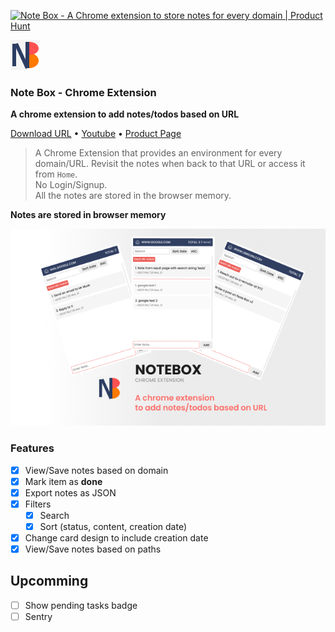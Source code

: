 <a href="https://www.producthunt.com/posts/note-box?utm_source=badge-featured&utm_medium=badge&utm_souce=badge-note-box" target="_blank"><img src="https://api.producthunt.com/widgets/embed-image/v1/featured.svg?post_id=285333&theme=light" alt="Note Box - A Chrome extension to store notes for every domain | Product Hunt" style="width: 250px; height: 54px;" width="250" height="54" /></a>

![Alt](app/icons/icon48.png)

### Note Box - Chrome Extension

**A chrome extension to add notes/todos based on URL**

[Download URL](https://chrome.google.com/webstore/detail/note-box/mbbajjgefpenmkkhcnmmnoodlbcbfnmp) • [Youtube](https://youtu.be/fX3IKhiEz1s) • [Product Page](https://www.codedrops.tech/products/note-box)

> A Chrome Extension that provides an environment for every domain/URL. Revisit the notes when back to that URL or access it from `Home`.
> <br/> No Login/Signup. <br/>All the notes are stored in the browser memory.

**Notes are stored in browser memory**

![Alt](assets/Banner-600x400.png)

### Features

- [x] View/Save notes based on domain
- [x] Mark item as **done**
- [x] Export notes as JSON
- [x] Filters
  - [x] Search
  - [x] Sort (status, content, creation date)
- [x] Change card design to include creation date
- [x] View/Save notes based on paths

## Upcomming

- [ ] Show pending tasks badge
- [ ] Sentry
